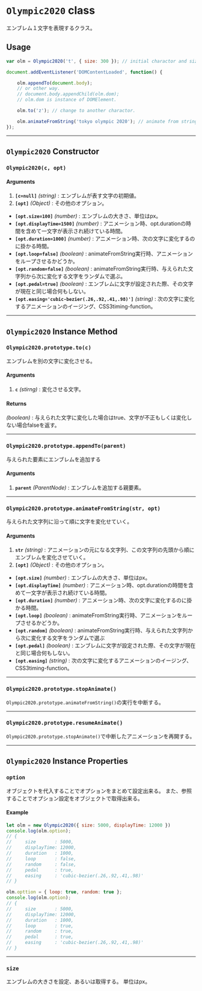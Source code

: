 # `Olympic2020` class

エンブレム１文字を表現するクラス。

## Usage

```javascript
var olm = Olympic2020('t', { size: 300 }); // initial charactor and size in px.

document.addEventListener('DOMContentLoaded', function() {

    olm.appendTo(document.body);
    // or other way.
    // document.body.appendChild(olm.dom);
    // olm.dom is instance of DOMElement.

    olm.to('z'); // change to another charactor.

    olm.animateFromString('tokyo olympic 2020'); // animate from string.
});
```

------------------------------

## `Olympic2020` Constructor

### `Olympic2020(c, opt)`

#### Arguments

1. __`[c=null]`__ _(string)_ : エンブレムが表す文字の初期値。
2. __`[opt]`__ _(Object)_ : その他のオプション。
  - __`[opt.size=100]`__ _(number)_ : エンブレムの大きさ、単位はpx。
  - __`[opt.displayTime=1500]`__ _(number)_ : アニメーション時、opt.durationの時間を含めて一文字が表示され続けている時間。
  - __`[opt.duration=1000]`__ _(number)_ : アニメーション時、次の文字に変化するのに掛かる時間。
  - __`[opt.loop=false]`__ _(boolean)_ : animateFromString実行時、アニメーションをループさせるかどうか。
  - __`[opt.random=false]`__ _(boolean)_ : animateFromString実行時、与えられた文字列から次に変化する文字をランダムで選ぶ。
  - __`[opt.pedal=true]`__ _(boolean)_ : エンブレムに文字が設定された際、その文字が現在と同じ場合何もしない。
  - __`[opt.easing='cubic-bezier(.26,.92,.41,.98)']`__ _(string)_ : 次の文字に変化するアニメーションのイージング、CSS3timing-function。

------------------------------

## `Olympic2020` Instance Method

### `Olympic2020.prototype.to(c)`

エンブレムを別の文字に変化させる。

#### Arguments

1. __`c`__ _(stirng)_ : 変化させる文字。

#### Returns

_(boolean)_ : 与えられた文字に変化した場合はtrue、文字が不正もしくは変化しない場合falseを返す。

------------------------------

### `Olympic2020.prototype.appendTo(parent)`

与えられた要素にエンブレムを追加する

#### Arguments

1. __`parent`__ _(ParentNode)_ : エンブレムを追加する親要素。

------------------------------

### `Olympic2020.prototype.animateFromString(str, opt)`

与えられた文字列に沿って順に文字を変化せていく。

#### Arguments

1. __`str`__ _(string)_ : アニメーションの元になる文字列、この文字列の先頭から順にエンブレムを変化させていく。
2. __`[opt]`__ _(Object)_ : その他のオプション。
  - __`[opt.size]`__ _(number)_ : エンブレムの大きさ、単位はpx。
  - __`[opt.displayTime]`__ _(number)_ : アニメーション時、opt.durationの時間を含めて一文字が表示され続けている時間。
  - __`[opt.duration]`__ _(number)_ : アニメーション時、次の文字に変化するのに掛かる時間。
  - __`[opt.loop]`__ _(boolean)_ : animateFromString実行時、アニメーションをループさせるかどうか。
  - __`[opt.random]`__ _(boolean)_ : animateFromString実行時、与えられた文字列から次に変化する文字をランダムで選ぶ
  - __`[opt.pedal]`__ _(boolean)_ : エンブレムに文字が設定された際、その文字が現在と同じ場合何もしない。
  - __`[opt.easing]`__ _(string)_ : 次の文字に変化するアニメーションのイージング、CSS3timing-function。

------------------------------

### `Olympic2020.prototype.stopAnimate()`

`Olympic2020.prototype.animateFromString()`の実行を中断する。

------------------------------

### `Olympic2020.prototype.resumeAnimate()`

`Olympic2020.prototype.stopAnimate()`で中断したアニメーションを再開する。

------------------------------

## `Olympic2020` Instance Properties


### `option`

オブジェクトを代入することでオプションをまとめて設定出来る。
また、参照することでオプション設定をオブジェクトで取得出来る。

#### Example
```javascript
let olm = new Olympic2020({ size: 5000, displayTime: 12000 })
console.log(olm.option);
// {
//     size       : 5000,
//     displayTime: 12000,
//     duration   : 1000,
//     loop       : false,
//     random     : false,
//     pedal      : true,
//     easing     : 'cubic-bezier(.26,.92,.41,.98)'
// }

olm.opttion = { loop: true, random: true };
console.log(olm.option);
// {
//     size       : 5000,
//     displayTime: 12000,
//     duration   : 1000,
//     loop       : true,
//     random     : true,
//     pedal      : true,
//     easing     : 'cubic-bezier(.26,.92,.41,.98)'
// }
```

------------------------------

### `size`

エンブレムの大きさを設定、あるいは取得する。
単位はpx。

